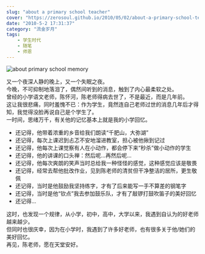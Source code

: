 ```yaml
---
slug: "about a primary school teacher"
cover: "https://zerosoul.github.io/2010/05/02/about-a-primary-school-teacher/school_memory.jpg"
date: "2010-5-2 17:31:37"
category: "流金岁月"
tags:
    - 学生时代
    - 随笔
    - 师恩
---
```

![about primary school memory](https://zerosoul.github.io/2010/05/02/about-a-primary-school-teacher/school_memory.jpg)

又一个夜深人静的晚上，又一个失眠之夜。  
今晚，不可抑制地落泪了，偶然间听到的消息，触到了内心最柔软之处。  
曾经的小学语文老师，陈怀河，陈老师得病去世了，不是最近，而是几年前。  
这让我很悲痛，同时羞愧不已：作为学生，竟然连自己老师过世的消息几年后才得知，我觉得没脸再说自己是个学生了。  
一时间，思绪万千，有关他的记忆基本上就是我的小学回忆。

-   还记得，他带着浓重的乡音给我们朗读“千肥山，大弥湖”
-   还记得，每次上课迟到忐忑不安地溜进教室，担心被他揪到记过
-   还记得，他每次上课觉察有人在小动作，都会停下来“秒杀”做小动作的学生
-   还记得，他的讲课的口头禅：然后呢…再然后呢…
-   还记得，他每次爽朗的笑声当时总给我一种怪怪的感觉，这种感觉应该是敬畏
-   还记得，经常去帮他批改作业，见到陈老师的清贫但干净整洁的居所，更生敬佩
-   还记得，当时是他鼓励我坚持练字，才有了后来能写一手不算差的钢笔字
-   还记得，当时是他“钦点”我去参加鼓乐队，才有了敲锣打鼓吹笛子的美好回忆
-   还记得…

这时，也发现一个规律，从小学，初中，高中，大学以来，我遇到自认为的好老师越来越少。  
但同时也很庆幸，因为在小学时，我遇到了许多好老师，也有很多关于他/她们的美好回忆。  
再见，陈老师，愿在天堂安好。